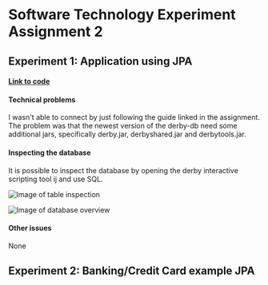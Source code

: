 # Software Technology Experiment Assignment 2

## Experiment 1: Application using JPA

#### [Link to code](https://github.com/oddhus/DAT250-experiment2-jpa)

#### Technical problems

I wasn't able to connect by just following the guide linked in the assignment. The problem was that the newest version of the derby-db need some additional jars, specifically derby.jar, derbyshared.jar and derbytools.jar.

#### Inspecting the database

It is possible to inspect the database by opening the derby interactive scripting tool ij and use SQL.

![Image of table inspection](https://github.com/oddhus/DAT250-reports/blob/master/db-inspection.jpg)

![Image of database overview](https://github.com/oddhus/DAT250-reports/blob/master/db-inspection2.jpg)

#### Other issues

None

## Experiment 2: Banking/Credit Card example JPA
